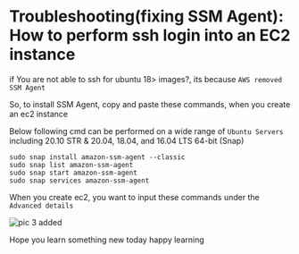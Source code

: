 # Troubleshooting(fixing SSM Agent): How to perform ssh login into an EC2 instance

if You are not able to ssh for ubuntu 18> images?, its because `AWS removed SSM Agent`

So, to install SSM Agent, copy and paste these commands, when you create an ec2 instance

Below following cmd can be performed on a wide range of `Ubuntu Servers` including 20.10 STR & 20.04, 18.04, and 16.04 LTS 64-bit (Snap)


```
sudo snap install amazon-ssm-agent --classic
sudo snap list amazon-ssm-agent
sudo snap start amazon-ssm-agent
sudo snap services amazon-ssm-agent
```

When you create ec2, you want to input these commands under the `Advanced details` 


![pic 3 added](https://user-images.githubusercontent.com/58173938/197546327-9775f0db-a1f3-43d4-91cc-b0c833f88ed2.png)


Hope you learn something new today happy learning

